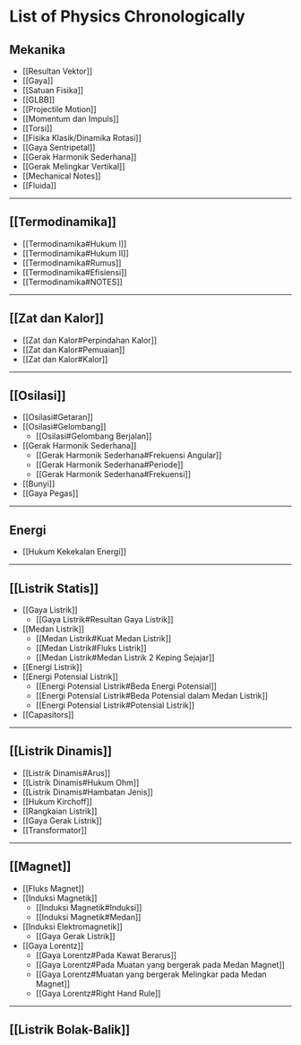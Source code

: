 # List of Physics Chronologically

## Mekanika
- [[Resultan Vektor]]
- [[Gaya]]
- [[Satuan Fisika]]
- [[GLBB]]
- [[Projectile Motion]]
- [[Momentum dan Impuls]]
- [[Torsi]]
- [[Fisika Klasik/Dinamika Rotasi]]
- [[Gaya Sentripetal]]
- [[Gerak Harmonik Sederhana]]
- [[Gerak Melingkar Vertikal]]
- [[Mechanical Notes]]
- [[Fluida]]
---
## [[Termodinamika]]
- [[Termodinamika#Hukum I]]
- [[Termodinamika#Hukum II]]
- [[Termodinamika#Rumus]]
- [[Termodinamika#Efisiensi]]
- [[Termodinamika#NOTES]]
---
## [[Zat dan Kalor]]
-  [[Zat dan Kalor#Perpindahan Kalor]]
- [[Zat dan Kalor#Pemuaian]]
- [[Zat dan Kalor#Kalor]] 
---
## [[Osilasi]]
- [[Osilasi#Getaran]]
- [[Osilasi#Gelombang]]
	- [[Osilasi#Gelombang Berjalan]]
- [[Gerak Harmonik Sederhana]]
	- [[Gerak Harmonik Sederhana#Frekuensi Angular]]
	- [[Gerak Harmonik Sederhana#Periode]]
	- [[Gerak Harmonik Sederhana#Frekuensi]]
- [[Bunyi]]
- [[Gaya Pegas]]
---
## Energi
- [[Hukum Kekekalan Energi]]
---
## [[Listrik Statis]]
- [[Gaya Listrik]]
	- [[Gaya Listrik#Resultan Gaya Listrik]]
- [[Medan Listrik]]
	- [[Medan Listrik#Kuat Medan Listrik]]
	- [[Medan Listrik#Fluks Listrik]]
	- [[Medan Listrik#Medan Listrik 2 Keping Sejajar]]
- [[Energi Listrik]]
- [[Energi Potensial Listrik]]
	- [[Energi Potensial Listrik#Beda Energi Potensial]]
	- [[Energi Potensial Listrik#Beda Potensial dalam Medan Listrik]]
	- [[Energi Potensial Listrik#Potensial Listrik]]
- [[Capasitors]]
---
## [[Listrik Dinamis]]
- [[Listrik Dinamis#Arus]]
- [[Listrik Dinamis#Hukum Ohm]]
- [[Listrik Dinamis#Hambatan Jenis]]
- [[Hukum Kirchoff]]
- [[Rangkaian Listrik]]
- [[Gaya Gerak Listrik]]
- [[Transformator]]
---
## [[Magnet]]
- [[Fluks Magnet]]
- [[Induksi Magnetik]]
	- [[Induksi Magnetik#Induksi]]
	- [[Induksi Magnetik#Medan]]
- [[Induksi Elektromagnetik]]
	- [[Gaya Gerak Listrik]]
- [[Gaya Lorentz]]
	- [[Gaya Lorentz#Pada Kawat Berarus]]
	- [[Gaya Lorentz#Pada Muatan yang bergerak pada Medan Magnet]]
	- [[Gaya Lorentz#Muatan yang bergerak Melingkar pada Medan Magnet]]
	- [[Gaya Lorentz#Right Hand Rule]]
---
## [[Listrik Bolak-Balik]]


